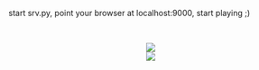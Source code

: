 start srv.py, point your browser at localhost:9000, start playing ;)

<br><center>
<img src=https://github.com/berak/blockly-cv2/raw/master/media/blockly0.png>
<br>
<img src=https://github.com/berak/blockly-cv2/raw/master/media/blockly1.jpg>
